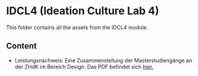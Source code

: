# IDCL4 (Ideation Culture Lab 4)
This folder contains all the assets from the IDCL4 module.

## Content
* Leistungsnachweis: Eine Zusammenstellung der Masterstudiengänge an der ZHdK im Bereich Design. Das PDF befindet sich
 [hier.](docs/ZHDK-Masterstudiengänge-Design.pdf) 